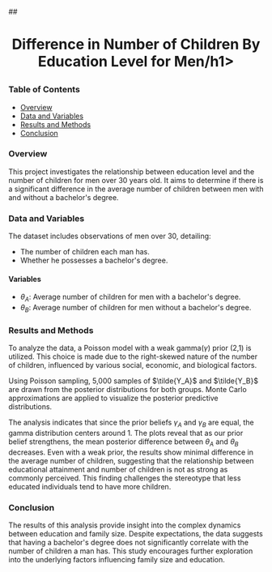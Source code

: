 ##<h1 align="center">Difference in Number of Children By Education Level for Men/h1> 
  
### Table of Contents
- [Overview](#overview)
- [Data and Variables](#data-and-variables) 
- [Results and Methods](#results-and-methods)
- [Conclusion](#conclusion)

### Overview
This project investigates the relationship between education level and the number of children for men over 30 years old. It aims to determine if there is a significant difference in the average number of children between men with and without a bachelor's degree.

### Data and Variables
The dataset includes observations of men over 30, detailing:
- The number of children each man has.
- Whether he possesses a bachelor's degree.

#### Variables
- $\theta_A$: Average number of children for men with a bachelor's degree.
- $\theta_B$: Average number of children for men without a bachelor's degree.

### Results and Methods
To analyze the data, a Poisson model with a weak gamma($\gamma$) prior (2,1) is utilized. This choice is made due to the right-skewed nature of the number of children, influenced by various social, economic, and biological factors.

Using Poisson sampling, 5,000 samples of  $\tilde{Y_A}$ and $\tilde{Y_B}$ are drawn from the posterior distributions for both groups. Monte Carlo approximations are applied to visualize the posterior predictive distributions.

The analysis indicates that since the prior beliefs $\gamma_A$ and $\gamma_B$ are equal, the gamma distribution centers around 1. The plots reveal that as our prior belief strengthens, the mean posterior difference between  $\theta_A$ and  $\theta_B$ decreases. Even with a weak prior, the results show minimal difference in the average number of children, suggesting that the relationship between educational attainment and number of children is not as strong as commonly perceived. This finding challenges the stereotype that less educated individuals tend to have more children.

### Conclusion
The results of this analysis provide insight into the complex dynamics between education and family size. Despite expectations, the data suggests that having a bachelor's degree does not significantly correlate with the number of children a man has. This study encourages further exploration into the underlying factors influencing family size and education.
